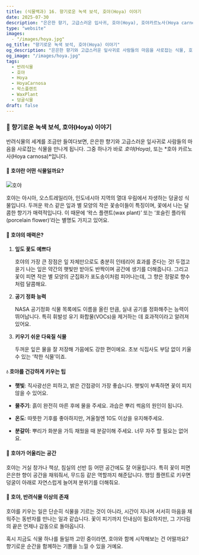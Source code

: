 ```yaml
---
title: (식물백과) 16. 향기로운 녹색 보석, 호야(Hoya) 이야기
date: 2025-07-30
description: "은은한 향기, 고급스러운 입사귀, 호야(Hoya), 호야카르노사(Hoya carnosa)"
type: "website"
images:
  - "/images/hoya.jpg"
og_title: "향기로운 녹색 보석, 호야(Hoya) 이야기"
og_description: "은은한 향기와 고급스러운 잎사귀로 사람들의 마음을 사로잡는 식물, 호야 이야기"
og_image: "/images/hoya.jpg"
tags:
  - 반려식물
  - 호야
  - Hoya
  - HoyaCarnosa
  - 왁스플랜트
  - WaxPlant
  - 덩굴식물
draft: false
---
```


### 🌿 향기로운 녹색 보석, 호야(Hoya) 이야기

  

반려식물의 세계를 조금만 들여다보면, 은은한 향기와 고급스러운 잎사귀로 사람들의 마음을 사로잡는 식물을 만나게 됩니다. 그중 하나가 바로 _호야(Hoya)_, 또는 *호야 카르노사(Hoya carnosa)*입니다.

  

#### 🌼 호야란 어떤 식물일까요?

![호야](/images/hoya.jpg)  

호야는 아시아, 오스트레일리아, 인도네시아 지역의 열대 우림에서 자생하는 덩굴성 식물입니다. 두꺼운 왁스 같은 잎과 별 모양의 작은 꽃송이들이 특징이며, 꽃에서 나는 달콤한 향기가 매력적입니다. 이 때문에 ‘왁스 플랜트(wax plant)’ 또는 ‘포슬린 플라워(porcelain flower)’라는 별명도 가지고 있어요.

  

#### 🌱 호야의 매력은?

1. **잎도 꽃도 예쁘다**
    
    호야의 가장 큰 장점은 잎 자체만으로도 충분히 인테리어 효과를 준다는 것! 두껍고 윤기 나는 잎은 약간의 햇빛만 받아도 반짝이며 공간에 생기를 더해줍니다. 그리고 꽃이 피면 작은 별 모양의 군집화가 포도송이처럼 피어나는데, 그 향은 정말로 향수처럼 달콤해요.
    
2. **공기 정화 능력**
    
    NASA 공기정화 식물 목록에도 이름을 올린 만큼, 실내 공기를 정화해주는 능력이 뛰어납니다. 특히 휘발성 유기 화합물(VOCs)을 제거하는 데 효과적이라고 알려져 있어요.
    
3. **키우기 쉬운 다육질 식물**
    
    두꺼운 잎은 물을 잘 저장해 가뭄에도 강한 편이에요. 초보 식집사도 부담 없이 키울 수 있는 ‘착한 식물’이죠.
    

  

#### 💧 호야를 건강하게 키우는 팁

- **햇빛**: 직사광선은 피하고, 밝은 간접광이 가장 좋습니다. 햇빛이 부족하면 꽃이 피지 않을 수 있어요.
    
- **물주기**: 흙이 완전히 마른 후에 물을 주세요. 과습은 뿌리 썩음의 원인이 됩니다.
    
- **온도**: 따뜻한 기후를 좋아하지만, 겨울철엔 10도 이상을 유지해주세요.
    
- **분갈이**: 뿌리가 화분을 가득 채웠을 때 분갈이해 주세요. 너무 자주 할 필요는 없어요.
    

  

#### 🏡 호야가 어울리는 공간

  

호야는 거실 창가나 책상, 침실의 선반 등 어떤 공간에도 잘 어울립니다. 특히 꽃이 피면 은은한 향이 공간을 채워줘서, 무드등 같은 역할까지 해준답니다. 행잉 플랜트로 키우면 덩굴이 아래로 자연스럽게 늘어져 분위기를 더해줘요.

  

#### 🌸 호야, 반려식물 이상의 존재

  

호야를 키우는 일은 단순히 식물을 기르는 것이 아니라, 시간이 지나며 서서히 마음을 채워주는 동반자를 만나는 일과 같습니다. 꽃이 피기까지 인내심이 필요하지만, 그 기다림의 끝은 언제나 감동으로 돌아옵니다.

  

혹시 지금도 식물 하나를 들일까 고민 중이라면, 호야와 함께 시작해보는 건 어떨까요? 향기로운 순간을 함께하는 기쁨을 느낄 수 있을 거예요.